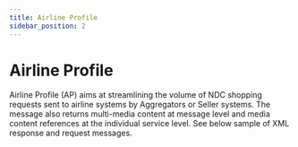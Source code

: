 ```yaml
---
title: Airline Profile
sidebar_position: 2
---
```

# Airline Profile
Airline Profile (AP) aims at streamlining the volume of NDC shopping requests sent to airline systems by Aggregators or Seller systems. The message also returns multi-media content at message level and media content references at the individual service level. See below sample of XML response and request messages.
